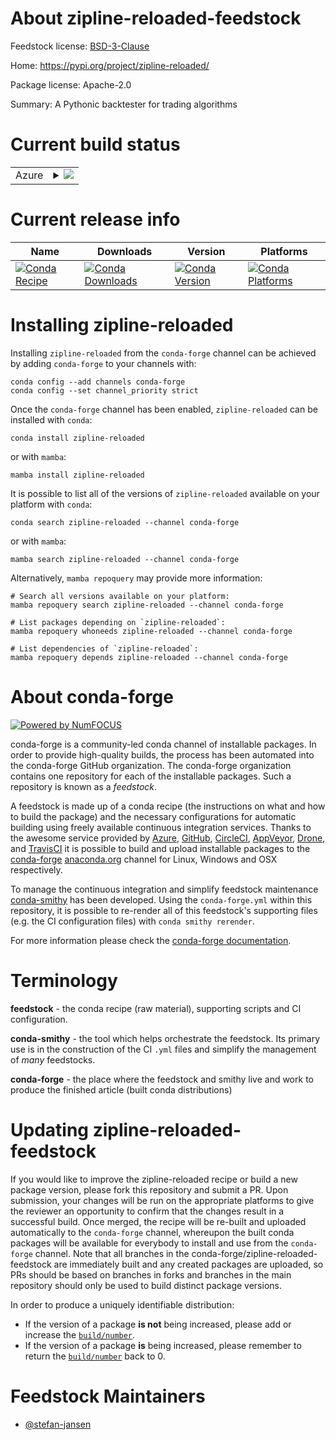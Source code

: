 About zipline-reloaded-feedstock
================================

Feedstock license: [BSD-3-Clause](https://github.com/conda-forge/zipline-reloaded-feedstock/blob/main/LICENSE.txt)

Home: https://pypi.org/project/zipline-reloaded/

Package license: Apache-2.0

Summary: A Pythonic backtester for trading algorithms

Current build status
====================


<table>
    
  <tr>
    <td>Azure</td>
    <td>
      <details>
        <summary>
          <a href="https://dev.azure.com/conda-forge/feedstock-builds/_build/latest?definitionId=18635&branchName=main">
            <img src="https://dev.azure.com/conda-forge/feedstock-builds/_apis/build/status/zipline-reloaded-feedstock?branchName=main">
          </a>
        </summary>
        <table>
          <thead><tr><th>Variant</th><th>Status</th></tr></thead>
          <tbody><tr>
              <td>linux_64_python3.10.____cpython</td>
              <td>
                <a href="https://dev.azure.com/conda-forge/feedstock-builds/_build/latest?definitionId=18635&branchName=main">
                  <img src="https://dev.azure.com/conda-forge/feedstock-builds/_apis/build/status/zipline-reloaded-feedstock?branchName=main&jobName=linux&configuration=linux%20linux_64_python3.10.____cpython" alt="variant">
                </a>
              </td>
            </tr><tr>
              <td>linux_64_python3.11.____cpython</td>
              <td>
                <a href="https://dev.azure.com/conda-forge/feedstock-builds/_build/latest?definitionId=18635&branchName=main">
                  <img src="https://dev.azure.com/conda-forge/feedstock-builds/_apis/build/status/zipline-reloaded-feedstock?branchName=main&jobName=linux&configuration=linux%20linux_64_python3.11.____cpython" alt="variant">
                </a>
              </td>
            </tr><tr>
              <td>linux_64_python3.12.____cpython</td>
              <td>
                <a href="https://dev.azure.com/conda-forge/feedstock-builds/_build/latest?definitionId=18635&branchName=main">
                  <img src="https://dev.azure.com/conda-forge/feedstock-builds/_apis/build/status/zipline-reloaded-feedstock?branchName=main&jobName=linux&configuration=linux%20linux_64_python3.12.____cpython" alt="variant">
                </a>
              </td>
            </tr><tr>
              <td>linux_64_python3.9.____cpython</td>
              <td>
                <a href="https://dev.azure.com/conda-forge/feedstock-builds/_build/latest?definitionId=18635&branchName=main">
                  <img src="https://dev.azure.com/conda-forge/feedstock-builds/_apis/build/status/zipline-reloaded-feedstock?branchName=main&jobName=linux&configuration=linux%20linux_64_python3.9.____cpython" alt="variant">
                </a>
              </td>
            </tr><tr>
              <td>osx_64_python3.10.____cpython</td>
              <td>
                <a href="https://dev.azure.com/conda-forge/feedstock-builds/_build/latest?definitionId=18635&branchName=main">
                  <img src="https://dev.azure.com/conda-forge/feedstock-builds/_apis/build/status/zipline-reloaded-feedstock?branchName=main&jobName=osx&configuration=osx%20osx_64_python3.10.____cpython" alt="variant">
                </a>
              </td>
            </tr><tr>
              <td>osx_64_python3.11.____cpython</td>
              <td>
                <a href="https://dev.azure.com/conda-forge/feedstock-builds/_build/latest?definitionId=18635&branchName=main">
                  <img src="https://dev.azure.com/conda-forge/feedstock-builds/_apis/build/status/zipline-reloaded-feedstock?branchName=main&jobName=osx&configuration=osx%20osx_64_python3.11.____cpython" alt="variant">
                </a>
              </td>
            </tr><tr>
              <td>osx_64_python3.12.____cpython</td>
              <td>
                <a href="https://dev.azure.com/conda-forge/feedstock-builds/_build/latest?definitionId=18635&branchName=main">
                  <img src="https://dev.azure.com/conda-forge/feedstock-builds/_apis/build/status/zipline-reloaded-feedstock?branchName=main&jobName=osx&configuration=osx%20osx_64_python3.12.____cpython" alt="variant">
                </a>
              </td>
            </tr><tr>
              <td>osx_64_python3.9.____cpython</td>
              <td>
                <a href="https://dev.azure.com/conda-forge/feedstock-builds/_build/latest?definitionId=18635&branchName=main">
                  <img src="https://dev.azure.com/conda-forge/feedstock-builds/_apis/build/status/zipline-reloaded-feedstock?branchName=main&jobName=osx&configuration=osx%20osx_64_python3.9.____cpython" alt="variant">
                </a>
              </td>
            </tr><tr>
              <td>win_64_python3.10.____cpython</td>
              <td>
                <a href="https://dev.azure.com/conda-forge/feedstock-builds/_build/latest?definitionId=18635&branchName=main">
                  <img src="https://dev.azure.com/conda-forge/feedstock-builds/_apis/build/status/zipline-reloaded-feedstock?branchName=main&jobName=win&configuration=win%20win_64_python3.10.____cpython" alt="variant">
                </a>
              </td>
            </tr><tr>
              <td>win_64_python3.11.____cpython</td>
              <td>
                <a href="https://dev.azure.com/conda-forge/feedstock-builds/_build/latest?definitionId=18635&branchName=main">
                  <img src="https://dev.azure.com/conda-forge/feedstock-builds/_apis/build/status/zipline-reloaded-feedstock?branchName=main&jobName=win&configuration=win%20win_64_python3.11.____cpython" alt="variant">
                </a>
              </td>
            </tr><tr>
              <td>win_64_python3.12.____cpython</td>
              <td>
                <a href="https://dev.azure.com/conda-forge/feedstock-builds/_build/latest?definitionId=18635&branchName=main">
                  <img src="https://dev.azure.com/conda-forge/feedstock-builds/_apis/build/status/zipline-reloaded-feedstock?branchName=main&jobName=win&configuration=win%20win_64_python3.12.____cpython" alt="variant">
                </a>
              </td>
            </tr><tr>
              <td>win_64_python3.9.____cpython</td>
              <td>
                <a href="https://dev.azure.com/conda-forge/feedstock-builds/_build/latest?definitionId=18635&branchName=main">
                  <img src="https://dev.azure.com/conda-forge/feedstock-builds/_apis/build/status/zipline-reloaded-feedstock?branchName=main&jobName=win&configuration=win%20win_64_python3.9.____cpython" alt="variant">
                </a>
              </td>
            </tr>
          </tbody>
        </table>
      </details>
    </td>
  </tr>
</table>

Current release info
====================

| Name | Downloads | Version | Platforms |
| --- | --- | --- | --- |
| [![Conda Recipe](https://img.shields.io/badge/recipe-zipline--reloaded-green.svg)](https://anaconda.org/conda-forge/zipline-reloaded) | [![Conda Downloads](https://img.shields.io/conda/dn/conda-forge/zipline-reloaded.svg)](https://anaconda.org/conda-forge/zipline-reloaded) | [![Conda Version](https://img.shields.io/conda/vn/conda-forge/zipline-reloaded.svg)](https://anaconda.org/conda-forge/zipline-reloaded) | [![Conda Platforms](https://img.shields.io/conda/pn/conda-forge/zipline-reloaded.svg)](https://anaconda.org/conda-forge/zipline-reloaded) |

Installing zipline-reloaded
===========================

Installing `zipline-reloaded` from the `conda-forge` channel can be achieved by adding `conda-forge` to your channels with:

```
conda config --add channels conda-forge
conda config --set channel_priority strict
```

Once the `conda-forge` channel has been enabled, `zipline-reloaded` can be installed with `conda`:

```
conda install zipline-reloaded
```

or with `mamba`:

```
mamba install zipline-reloaded
```

It is possible to list all of the versions of `zipline-reloaded` available on your platform with `conda`:

```
conda search zipline-reloaded --channel conda-forge
```

or with `mamba`:

```
mamba search zipline-reloaded --channel conda-forge
```

Alternatively, `mamba repoquery` may provide more information:

```
# Search all versions available on your platform:
mamba repoquery search zipline-reloaded --channel conda-forge

# List packages depending on `zipline-reloaded`:
mamba repoquery whoneeds zipline-reloaded --channel conda-forge

# List dependencies of `zipline-reloaded`:
mamba repoquery depends zipline-reloaded --channel conda-forge
```


About conda-forge
=================

[![Powered by
NumFOCUS](https://img.shields.io/badge/powered%20by-NumFOCUS-orange.svg?style=flat&colorA=E1523D&colorB=007D8A)](https://numfocus.org)

conda-forge is a community-led conda channel of installable packages.
In order to provide high-quality builds, the process has been automated into the
conda-forge GitHub organization. The conda-forge organization contains one repository
for each of the installable packages. Such a repository is known as a *feedstock*.

A feedstock is made up of a conda recipe (the instructions on what and how to build
the package) and the necessary configurations for automatic building using freely
available continuous integration services. Thanks to the awesome service provided by
[Azure](https://azure.microsoft.com/en-us/services/devops/), [GitHub](https://github.com/),
[CircleCI](https://circleci.com/), [AppVeyor](https://www.appveyor.com/),
[Drone](https://cloud.drone.io/welcome), and [TravisCI](https://travis-ci.com/)
it is possible to build and upload installable packages to the
[conda-forge](https://anaconda.org/conda-forge) [anaconda.org](https://anaconda.org/)
channel for Linux, Windows and OSX respectively.

To manage the continuous integration and simplify feedstock maintenance
[conda-smithy](https://github.com/conda-forge/conda-smithy) has been developed.
Using the ``conda-forge.yml`` within this repository, it is possible to re-render all of
this feedstock's supporting files (e.g. the CI configuration files) with ``conda smithy rerender``.

For more information please check the [conda-forge documentation](https://conda-forge.org/docs/).

Terminology
===========

**feedstock** - the conda recipe (raw material), supporting scripts and CI configuration.

**conda-smithy** - the tool which helps orchestrate the feedstock.
                   Its primary use is in the construction of the CI ``.yml`` files
                   and simplify the management of *many* feedstocks.

**conda-forge** - the place where the feedstock and smithy live and work to
                  produce the finished article (built conda distributions)


Updating zipline-reloaded-feedstock
===================================

If you would like to improve the zipline-reloaded recipe or build a new
package version, please fork this repository and submit a PR. Upon submission,
your changes will be run on the appropriate platforms to give the reviewer an
opportunity to confirm that the changes result in a successful build. Once
merged, the recipe will be re-built and uploaded automatically to the
`conda-forge` channel, whereupon the built conda packages will be available for
everybody to install and use from the `conda-forge` channel.
Note that all branches in the conda-forge/zipline-reloaded-feedstock are
immediately built and any created packages are uploaded, so PRs should be based
on branches in forks and branches in the main repository should only be used to
build distinct package versions.

In order to produce a uniquely identifiable distribution:
 * If the version of a package **is not** being increased, please add or increase
   the [``build/number``](https://docs.conda.io/projects/conda-build/en/latest/resources/define-metadata.html#build-number-and-string).
 * If the version of a package **is** being increased, please remember to return
   the [``build/number``](https://docs.conda.io/projects/conda-build/en/latest/resources/define-metadata.html#build-number-and-string)
   back to 0.

Feedstock Maintainers
=====================

* [@stefan-jansen](https://github.com/stefan-jansen/)

